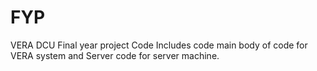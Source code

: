 # FYP
VERA DCU Final year project Code
Includes code main body of code for VERA system and Server code for server machine.
